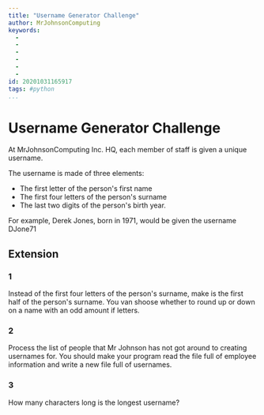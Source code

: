 ```yaml
---
title: "Username Generator Challenge"
author: MrJohnsonComputing
keywords:
  - 
  - 
  - 
  - 
  - 
  - 
id: 20201031165917
tags: #python
...
```

# Username Generator Challenge
At MrJohnsonComputing Inc. HQ, each member of staff is given a unique username.

The username is made of three elements:
* The first letter of the person's first name
* The first four letters of the person's surname
* The last two digits of the person's birth year.

For example, Derek Jones, born in 1971, would be given the username DJone71

## Extension
### 1
Instead of the first four letters of the person's surname, make is the first half of the person's surname. You van shoose whether to round up or down on a name with an odd amount if letters.
### 2
Process the list of people that Mr Johnson has not got around to creating usernames for.
You should make your program read the file full of employee information and write a new file full of usernames.
### 3 
How many characters long is the longest username?